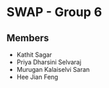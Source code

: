 # SWAP - Group 6

## Members
- Kathit Sagar
- Priya Dharsini Selvaraj
- Murugan Kalaiselvi Saran
- Hee Jian Feng
